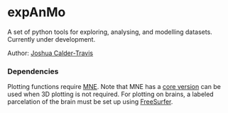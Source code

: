 # expAnMo
A set of python tools for exploring, analysing, and modelling datasets. Currently under development.

Author: [Joshua Calder-Travis](https://scholar.google.com/citations?user=-9asgxcAAAAJ&hl=en)

### Dependencies
Plotting functions require [MNE](https://mne.tools/stable/index.html). Note that MNE has a [core version](https://mne.tools/stable/install/manual_install.html#installing-mne-python-with-core-dependencies) can be used when 3D plotting is not required.
For plotting on brains, a labeled parcelation of the brain must be set up using [FreeSurfer](https://surfer.nmr.mgh.harvard.edu/fswiki/FreeSurferWiki).
